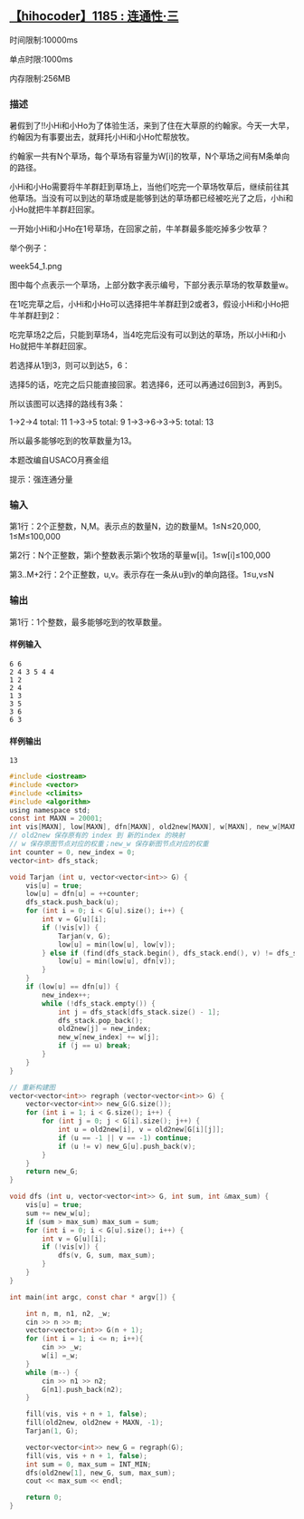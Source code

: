 ## [【hihocoder】1185 : 连通性·三](https://hihocoder.com/problemset/problem/1185)

时间限制:10000ms

单点时限:1000ms

内存限制:256MB

### 描述

暑假到了!!小Hi和小Ho为了体验生活，来到了住在大草原的约翰家。今天一大早，约翰因为有事要出去，就拜托小Hi和小Ho忙帮放牧。

约翰家一共有N个草场，每个草场有容量为W[i]的牧草，N个草场之间有M条单向的路径。

小Hi和小Ho需要将牛羊群赶到草场上，当他们吃完一个草场牧草后，继续前往其他草场。当没有可以到达的草场或是能够到达的草场都已经被吃光了之后，小hi和小Ho就把牛羊群赶回家。

一开始小Hi和小Ho在1号草场，在回家之前，牛羊群最多能吃掉多少牧草？

举个例子：

week54_1.png

图中每个点表示一个草场，上部分数字表示编号，下部分表示草场的牧草数量w。

在1吃完草之后，小Hi和小Ho可以选择把牛羊群赶到2或者3，假设小Hi和小Ho把牛羊群赶到2：

吃完草场2之后，只能到草场4，当4吃完后没有可以到达的草场，所以小Hi和小Ho就把牛羊群赶回家。

若选择从1到3，则可以到达5，6：

选择5的话，吃完之后只能直接回家。若选择6，还可以再通过6回到3，再到5。

所以该图可以选择的路线有3条：

1->2->4 		total: 11
1->3->5 		total: 9
1->3->6->3->5: 		total: 13

所以最多能够吃到的牧草数量为13。

本题改编自USACO月赛金组

提示：强连通分量

### 输入

第1行：2个正整数，N,M。表示点的数量N，边的数量M。1≤N≤20,000, 1≤M≤100,000

第2行：N个正整数，第i个整数表示第i个牧场的草量w[i]。1≤w[i]≤100,000

第3..M+2行：2个正整数，u,v。表示存在一条从u到v的单向路径。1≤u,v≤N

### 输出

第1行：1个整数，最多能够吃到的牧草数量。

#### 样例输入

```
6 6
2 4 3 5 4 4
1 2
2 4
1 3
3 5
3 6
6 3
```

#### 样例输出

```
13
```

```c
#include <iostream>
#include <vector>
#include <climits>
#include <algorithm>
using namespace std;
const int MAXN = 20001;
int vis[MAXN], low[MAXN], dfn[MAXN], old2new[MAXN], w[MAXN], new_w[MAXN];
// old2new 保存原有的 index 到 新的index 的映射
// w 保存原图节点对应的权重；new_w 保存新图节点对应的权重
int counter = 0, new_index = 0;
vector<int> dfs_stack;

void Tarjan (int u, vector<vector<int>> G) {
    vis[u] = true;
    low[u] = dfn[u] = ++counter;
    dfs_stack.push_back(u);
    for (int i = 0; i < G[u].size(); i++) {
        int v = G[u][i];
        if (!vis[v]) {
            Tarjan(v, G);
            low[u] = min(low[u], low[v]);
        } else if (find(dfs_stack.begin(), dfs_stack.end(), v) != dfs_stack.end()) {
            low[u] = min(low[u], dfn[v]);
        }
    }
    if (low[u] == dfn[u]) {
        new_index++;
        while (!dfs_stack.empty()) {
            int j = dfs_stack[dfs_stack.size() - 1];
            dfs_stack.pop_back();
            old2new[j] = new_index;
            new_w[new_index] += w[j];
            if (j == u) break;
        }
    }
}

// 重新构建图
vector<vector<int>> regraph (vector<vector<int>> G) {
    vector<vector<int>> new_G(G.size());
    for (int i = 1; i < G.size(); i++) {
        for (int j = 0; j < G[i].size(); j++) {
            int u = old2new[i], v = old2new[G[i][j]];
            if (u == -1 || v == -1) continue;
            if (u != v) new_G[u].push_back(v);
        }
    }
    return new_G;
}

void dfs (int u, vector<vector<int>> G, int sum, int &max_sum) {
    vis[u] = true;
    sum += new_w[u];
    if (sum > max_sum) max_sum = sum;
    for (int i = 0; i < G[u].size(); i++) {
        int v = G[u][i];
        if (!vis[v]) {
            dfs(v, G, sum, max_sum);
        }
    }
}

int main(int argc, const char * argv[]) {

    int n, m, n1, n2, _w;
    cin >> n >> m;
    vector<vector<int>> G(n + 1);
    for (int i = 1; i <= n; i++){
        cin >> _w;
        w[i] =_w;
    }
    while (m--) {
        cin >> n1 >> n2;
        G[n1].push_back(n2);
    }

    fill(vis, vis + n + 1, false);
    fill(old2new, old2new + MAXN, -1);
    Tarjan(1, G);

    vector<vector<int>> new_G = regraph(G);
    fill(vis, vis + n + 1, false);
    int sum = 0, max_sum = INT_MIN;
    dfs(old2new[1], new_G, sum, max_sum);
    cout << max_sum << endl;

    return 0;
}
```